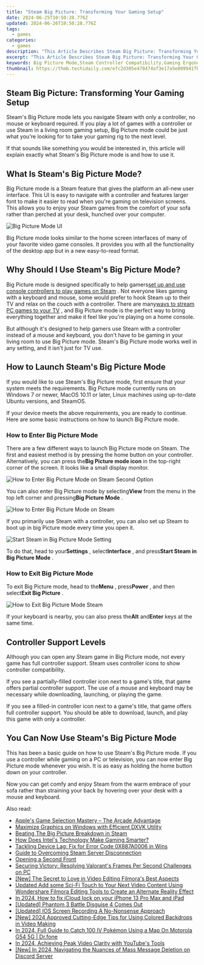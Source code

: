 ```yaml
---
title: "Steam Big Picture: Transforming Your Gaming Setup"
date: 2024-06-25T10:50:28.776Z
updated: 2024-06-26T10:50:28.776Z
tags:
  - games
categories:
  - games
description: "This Article Describes Steam Big Picture: Transforming Your Gaming Setup"
excerpt: "This Article Describes Steam Big Picture: Transforming Your Gaming Setup"
keywords: Big Picture Mode,Steam Controller Compatibility,Gaming Ergonomics,Steam Interface Customization,Home Theater PC (HTPC) Gaming,Immersive Gaming Experience,Multi-Monitor Gaming Setup
thumbnail: https://thmb.techidaily.com/efc2d305e478474af3e17a5e089941fb3280acaab989de35873f384ab0ed53cb.jpg
---
```


## Steam Big Picture: Transforming Your Gaming Setup

 Steam's Big Picture mode lets you navigate Steam with only a controller, no mouse or keyboard required. If you play a lot of games with a controller or use Steam in a living room gaming setup, Big Picture mode could be just what you're looking for to take your gaming rig to the next level.

 If that sounds like something you would be interested in, this article will explain exactly what Steam's Big Picture mode is and how to use it.

## What Is Steam's Big Picture Mode?

 Big Picture mode is a Steam feature that gives the platform an all-new user interface. This UI is easy to navigate with a controller and features larger font to make it easier to read when you're gaming on television screens. This allows you to enjoy your Steam games from the comfort of your sofa rather than perched at your desk, hunched over your computer.

![Big Picture Mode UI](https://static1.makeuseofimages.com/wordpress/wp-content/uploads/2023/08/big-picture-mode-settings.jpg)

 Big Picture mode looks similar to the home screen interfaces of many of your favorite video game consoles. It provides you with all the functionality of the desktop app but in a new easy-to-read format.

## Why Should I Use Steam's Big Picture Mode?

 Big Picture mode is designed specifically to help gamers[set up and use console controllers to play games on Steam](https://www.makeuseof.com/how-to-set-up-use-console-controllers-steam/) . Not everyone likes gaming with a keyboard and mouse, some would prefer to hook Steam up to their TV and relax on the couch with a controller. There are many[ways to stream PC games to your TV](https://www.makeuseof.com/tag/3-ways-to-stream-video-games-from-your-pc-to-your-main-tv/) , and Big Picture mode is the perfect way to bring everything together and make it feel like you're playing on a home console.

 But although it's designed to help gamers use Steam with a controller instead of a mouse and keyboard, you don't have to be gaming in your living room to use Big Picture mode. Steam's Big Picture mode works well in any setting, and it isn't just for TV use.

## How to Launch Steam's Big Picture Mode

 If you would like to use Steam's Big Picture mode, first ensure that your system meets the requirements. Big Picture mode currently runs on Windows 7 or newer, MacOS 10.11 or later, Linux machines using up-to-date Ubuntu versions, and SteamOS.

 If your device meets the above requirements, you are ready to continue. Here are some basic instructions on how to launch Big Picture mode.

### How to Enter Big Picture Mode

 There are a few different ways to launch Big Picture mode on Steam. The first and easiest method is by pressing the home button on your controller. Alternatively, you can press the**Big Picture mode icon** in the top-right corner of the screen. It looks like a small display monitor.

![How to Enter Big Picture Mode on Steam Second Option](https://static1.makeuseofimages.com/wordpress/wp-content/uploads/2023/08/how-to-enter-big-picture-mode-on-steam-second-option.jpg)

 You can also enter Big Picture mode by selecting**View** from the menu in the top left corner and pressing**Big Picture Mode** .

![How to Enter Big Picture Mode on Steam](https://static1.makeuseofimages.com/wordpress/wp-content/uploads/2023/08/how-to-enter-big-picture-mode-on-steam.jpg)

 If you primarily use Steam with a controller, you can also set up Steam to boot up in big Picture mode every time you open it.

![Start Steam in Big Picture Mode Setting](https://static1.makeuseofimages.com/wordpress/wp-content/uploads/2023/08/start-steam-in-big-picture-mode-setting.jpg)

 To do that, head to your**Settings** , select**Interface** , and press**Start Steam in Big Picture Mode** .

### How to Exit Big Picture Mode

 To exit Big Picture mode, head to the**Menu** , press**Power** , and then select**Exit Big Picture** .

![How to Exit Big Picture Mode Steam](https://static1.makeuseofimages.com/wordpress/wp-content/uploads/2023/08/how-to-exit-big-picture-mode-steam.jpg)

 If your keyboard is nearby, you can also press the**Alt** and**Enter** keys at the same time.

## Controller Support Levels

 Although you can open any Steam game in Big Picture mode, not every game has full controller support. Steam uses controller icons to show controller compatibility.

 If you see a partially-filled controller icon next to a game's title, that game offers partial controller support. The use of a mouse and keyboard may be necessary while downloading, launching, or playing the game.

 If you see a filled-in controller icon next to a game's title, that game offers full controller support. You should be able to download, launch, and play this game with only a controller.

## You Can Now Use Steam's Big Picture Mode

 This has been a basic guide on how to use Steam's Big Picture mode. If you use a controller while gaming on a PC or television, you can now enter Big Picture mode whenever you wish. It is as easy as holding the home button down on your controller.

 Now you can get comfy and enjoy Steam from the warm embrace of your sofa rather than straining your back by hovering over your desk with a mouse and keyboard.


<ins class="adsbygoogle"
     style="display:block"
     data-ad-format="autorelaxed"
     data-ad-client="ca-pub-7571918770474297"
     data-ad-slot="1223367746"></ins>



<ins class="adsbygoogle"
     style="display:block"
     data-ad-client="ca-pub-7571918770474297"
     data-ad-slot="8358498916"
     data-ad-format="auto"
     data-full-width-responsive="true"></ins>

<span class="atpl-alsoreadstyle">Also read:</span>
<div><ul>
<li><a href="https://games-able.techidaily.com/apples-game-selection-mastery-the-arcade-advantage/"><u>Apple's Game Selection Mastery – The Arcade Advantage</u></a></li>
<li><a href="https://games-able.techidaily.com/maximize-graphics-on-windows-with-efficient-dxvk-utility/"><u>Maximize Graphics on Windows with Efficient DXVK Utility</u></a></li>
<li><a href="https://games-able.techidaily.com/beating-the-big-picture-breakdown-in-steam/"><u>Beating The Big Picture Breakdown in Steam</u></a></li>
<li><a href="https://games-able.techidaily.com/how-does-intels-technology-make-gaming-smarter/"><u>How Does Intel's Technology Make Gaming Smarter?</u></a></li>
<li><a href="https://games-able.techidaily.com/tackling-device-lag-fix-for-error-code-0x887a0006-in-wins/"><u>Tackling Device Lag: Fix for Error Code 0X887A0006 in Wins</u></a></li>
<li><a href="https://games-able.techidaily.com/guide-to-overcoming-steam-server-disconnection/"><u>Guide to Overcoming Steam Server Disconnection</u></a></li>
<li><a href="https://games-able.techidaily.com/opening-a-second-front/"><u>Opening a Second Front</u></a></li>
<li><a href="https://games-able.techidaily.com/securing-victory-resolving-valorants-frames-per-second-challenges-on-pc/"><u>Securing Victory: Resolving Valorant's Frames Per Second Challenges on PC</u></a></li>
<li><a href="https://some-tips.techidaily.com/new-the-secret-to-love-in-video-editing-filmoras-best-aspects/"><u>[New] The Secret to Love in Video Editing  Filmora's Best Aspects</u></a></li>
<li><a href="https://ai-editing-video.techidaily.com/updated-add-some-sci-fi-touch-to-your-next-video-content-using-wondershare-filmora-editing-tools-to-create-an-alternate-reality-effect/"><u>Updated Add some Sci-Fi Touch to Your Next Video Content Using Wondershare Filmora Editing Tools to Create an Alternate Reality Effect</u></a></li>
<li><a href="https://activate-lock.techidaily.com/in-2024-how-to-fix-icloud-lock-on-your-iphone-13-pro-max-and-ipad-by-drfone-ios/"><u>In 2024, How to fix iCloud lock on your iPhone 13 Pro Max and iPad</u></a></li>
<li><a href="https://extra-skills.techidaily.com/updated-phantom-3-battle-disguise-4-comes-out/"><u>[Updated] Phantom 3 Battle  Disguise 4 Comes Out</u></a></li>
<li><a href="https://visual-screen-recording.techidaily.com/updated-ios-screen-recording-a-no-nonsense-approach/"><u>[Updated] IOS Screen Recording  A No-Nonsense Approach</u></a></li>
<li><a href="https://facebook-record-videos.techidaily.com/new-2024-approved-cutting-edge-tips-for-using-colored-backdrops-in-video-making/"><u>[New] 2024 Approved  Cutting-Edge Tips for Using Colored Backdrops in Video Making</u></a></li>
<li><a href="https://android-pokemon-go.techidaily.com/in-2024-full-guide-to-catch-100-iv-pokemon-using-a-map-on-motorola-g54-5g-drfone-by-drfone-virtual-android/"><u>In 2024, Full Guide to Catch 100 IV Pokémon Using a Map On Motorola G54 5G | Dr.fone</u></a></li>
<li><a href="https://youtube-clips.techidaily.com/in-2024-achieving-peak-video-clarity-with-youtubes-tools/"><u>In 2024, Achieving Peak Video Clarity with YouTube's Tools</u></a></li>
<li><a href="https://discord-videos.techidaily.com/new-in-2024-navigating-the-nuances-of-mass-message-deletion-on-discord-server/"><u>[New] In 2024, Navigating the Nuances of Mass Message Deletion on Discord Server</u></a></li>
</ul></div>
